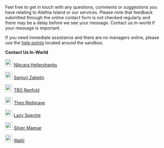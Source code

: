 Feel free to get in touch with any questions, comments or suggestions you have relating to Alethia Island or our services. Please note that feedback submitted through the online contact form is not checked regularly and there may be a delay before we see your message. Contact us in-world if your message is important.

If you need immediate assistance and there are no managers online, please use the [help points](./sandbox/help/help-points) located around the sandbox.

__**Contact Us In-World**__

<p><img class="rounded-circle" src="https://my-secondlife-agni.akamaized.net/users/nikcara.hellershanks/thumb_sl_image.png" style="height: 24px; width: 24px; alt="Nikcara Hellershanks"> <a href="https://my.secondlife.com/nikcara.hellershanks" target="blank">Nikcara Hellershanks</a></p>

<p><img class="rounded-circle" src="https://my-secondlife-agni.akamaized.net/users/samuri.zabelin/thumb_sl_image.png" style="height: 24px; width: 24px; alt="Samuri Zabelin"> <a href="https://my.secondlife.com/samuri.zabelin" target="blank">Samuri Zabelin</a></p>

<p><img class="rounded-circle" src="https://my-secondlife-agni.akamaized.net/users/tbg.renfold/thumb_sl_image.png" style="height: 24px; width: 24px; alt="TBG Renfold"> <a href="https://my.secondlife.com/tbg.renfold" target="blank">TBG Renfold</a></p>

<p><img class="rounded-circle" src="https://my-secondlife-agni.akamaized.net/users/theo.redgrave/thumb_sl_image.png" style="height: 24px; width: 24px; alt="Theo Redgrave"> <a href="https://my.secondlife.com/theo.redgrave" target="blank">Theo Redgrave</a></p>

<p><img class="rounded-circle" src="https://my-secondlife-agni.akamaized.net/users/lazy.spectre/thumb_sl_image.png" style="height: 24px; width: 24px; alt="Lazy Spectre"> <a href="https://my.secondlife.com/lazy.spectre" target="blank">Lazy Spectre</a></p>

<p><img class="rounded-circle" src="https://my-secondlife-agni.akamaized.net/users/silver.maesar/thumb_sl_image.png" style="height: 24px; width: 24px; alt="Silver Maesar"> <a href="https://my.secondlife.com/silver.maesar" target="blank">Silver Maesar</a></p>

<p><img class="rounded-circle" src="https://my-secondlife-agni.akamaized.net/users/wallii/thumb_sl_image.png" style="height: 24px; width: 24px; alt="Wallii"> <a href="https://my.secondlife.com/wallii" target="blank">Wallii</a></p>
